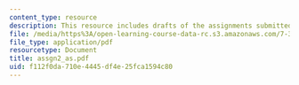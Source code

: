 ```yaml
---
content_type: resource
description: This resource includes drafts of the assignments submitted by the student.
file: /media/https%3A/open-learning-course-data-rc.s3.amazonaws.com/7-349-biological-computing-at-the-crossroads-of-engineering-and-science-spring-2005/f112f0da710e4445df4e25fca1594c80_assgn2_as.pdf
file_type: application/pdf
resourcetype: Document
title: assgn2_as.pdf
uid: f112f0da-710e-4445-df4e-25fca1594c80
---
```

